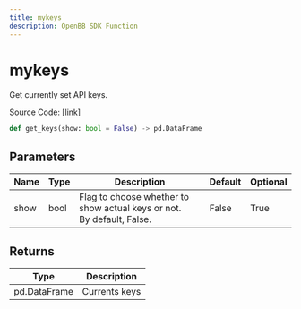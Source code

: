 ```yaml
---
title: mykeys
description: OpenBB SDK Function
---
```


# mykeys

Get currently set API keys.

Source Code: [[link](https://github.com/OpenBB-finance/OpenBBTerminal/tree/main/openbb_terminal/keys_model.py#L233)]

```python
def get_keys(show: bool = False) -> pd.DataFrame
```
## Parameters

| Name | Type | Description | Default | Optional |
| ---- | ---- | ----------- | ------- | -------- |
| show | bool | Flag to choose whether to show actual keys or not.<br/>By default, False. | False | True |

## Returns

| Type | Description |
| ---- | ----------- |
| pd.DataFrame | Currents keys |

